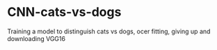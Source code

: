 # CNN-cats-vs-dogs
Training a model to distinguish cats vs dogs, ocer fitting, giving up and downloading VGG16
